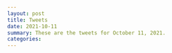 ```yaml
---
layout: post
title: Tweets
date: 2021-10-11
summary: These are the tweets for October 11, 2021.
categories:
---
```


